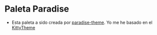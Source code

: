 # Paleta Paradise
- Esta paleta a sido creada por [paradise-theme](https://github.com/paradise-theme). Yo me he basado en el [KittyTheme](https://github.com/paradise-theme/paradise/blob/main/cfg/kitty/kitty.conf)
